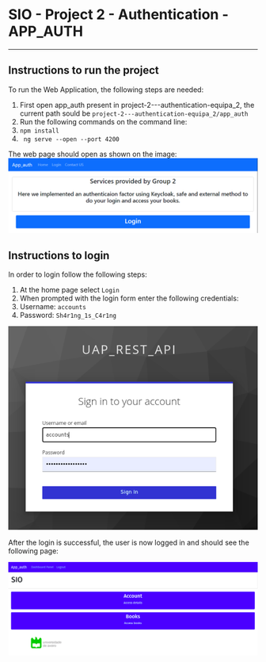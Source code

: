 # SIO - Project 2 - Authentication - APP_AUTH

-----

## Instructions to run the project

To run the Web Application, the following steps are needed:

1. First open app_auth present in project-2---authentication-equipa_2, the current path sould be ```project-2---authentication-equipa_2/app_auth```
2. Run the following commands on the command line:
3. ``` npm install ```
4. ``` ng serve --open --port 4200```


The web page should open as shown on the image:
<img src="../img/login.png"/>

## Instructions to login

In order to login follow the following steps:

1. At the home page select ```Login```
2. When prompted with the login form enter the following credentials:
3. Username: ```accounts```
4. Password: ```Sh4r1ng_1s_C4r1ng```

<img src="../img/login2.png"/>

After the login is successful, the user is now logged in and should see the following page:

<img src="../img/login3.png"/>
